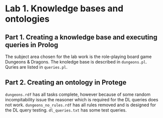 # Lab 1. Knowledge bases and ontologies

## Part 1. Creating a knowledge base and executing queries in Prolog

The subject area chosen for the lab work is the role-playing board game Dungeons & Dragons. The knoledge base is described in `dungeons.pl`. Quries are listed in `queries.pl`.

## Part 2. Creating an ontology in Protege

`dungeons.rdf` has all tasks complete, however because of some random incompitability issue the reasoner which is required for the DL queries does not work. `dungeons_no_rules.rdf` has all rules removed and is designed for the DL query testing. `dl_queries.txt` has some test queries.